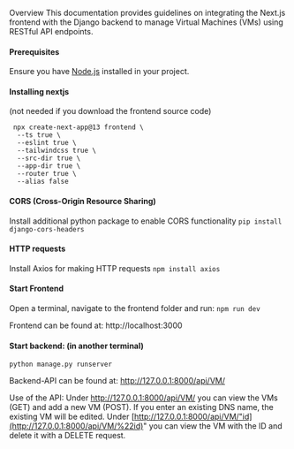 Overview
This documentation provides guidelines on integrating the Next.js frontend with the Django backend to manage Virtual Machines (VMs) using RESTful API endpoints.

#### Prerequisites
Ensure you have [Node.js](https://nodejs.org/en/download) installed in your project.

#### Installing nextjs
(not needed if you download the frontend source code)

```
 npx create-next-app@13 frontend \
  --ts true \
  --eslint true \
  --tailwindcss true \
  --src-dir true \
  --app-dir true \
  --router true \
  --alias false
```

#### CORS (Cross-Origin Resource Sharing) 
Install additional python package to enable CORS functionality
`pip install django-cors-headers`


#### HTTP requests
Install Axios for making HTTP requests
`npm install axios`

#### Start Frontend
Open a terminal, navigate to the frontend folder and run:
`npm run dev`

Frontend can be found at: http://localhost:3000

#### Start backend: (in another terminal)
`python manage.py runserver`

Backend-API can be found at: http://127.0.0.1:8000/api/VM/

Use of the API:
Under http://127.0.0.1:8000/api/VM/ you can view the VMs (GET) and add a new VM (POST). If you enter an existing DNS name, the existing VM will be edited.
Under [http://127.0.0.1:8000/api/VM/"id](http://127.0.0.1:8000/api/VM/%22id)" you can view the VM with the ID and delete it with a DELETE request.
